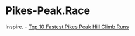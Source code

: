 # Pikes-Peak.Race
Inspire. - [Top 10 Fastest Pikes Peak Hill Climb Runs](https://youtu.be/JgVVqo0YhzI)
